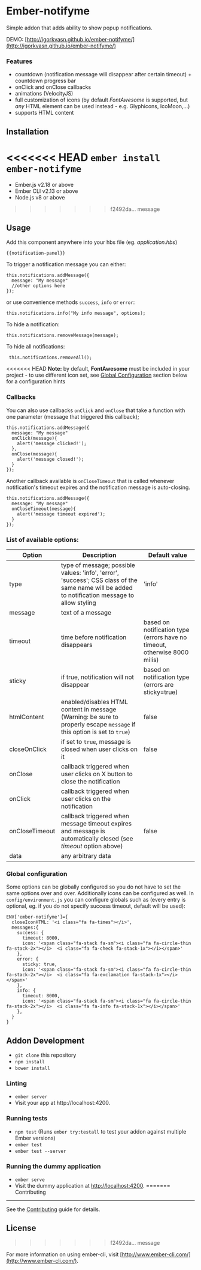 # Ember-notifyme

Simple addon that adds ability to show popup notifications.

DEMO: [http://igorkvasn.github.io/ember-notifyme/](http://igorkvasn.github.io/ember-notifyme/)

### Features
- countdown (notification message will disappear after certain timeout) + countdown progress bar
- onClick and onClose callbacks
- animations (VelocityJS)
- full customization of icons (by default *FontAwesome* is supported, but *any* HTML element can be used instead - e.g. Glyphicons, IcoMoon,...)
- supports HTML content

Installation
------------------------------------------------------------------------------

<<<<<<< HEAD
 `ember install ember-notifyme`
=======
* Ember.js v2.18 or above
* Ember CLI v2.13 or above
* Node.js v8 or above
>>>>>>> f2492da... message

## Usage

Add this component anywhere into your hbs file (eg. _application.hbs_)
```
{{notification-panel}}
```

To trigger a notification message you can either:
```
this.notifications.addMessage({
  message: "My message"
  //other options here
});
```

or use convenience methods `success`, `info` or `error`:
```
this.notifications.info("My info message", options);
```

To hide a notification:
```
this.notifications.removeMessage(message);
```


To hide all notifications:
```
 this.notifications.removeAll();
```

<<<<<<< HEAD
**Note:** by default, **FontAwesome** must be included in your project - to use different icon set, see [Global Configuration](https://github.com/IgorKvasn/ember-notifyme/blob/master/README.md#global-configuration) section below for a configuration hints

### Callbacks
You can also use callbacks `onClick` and `onClose` that take a function with one parameter (message that triggered this callback);

```
this.notifications.addMessage({
  message: "My message"
  onClick(message){
    alert('message clicked!');
  },
  onClose(message){
    alert('message closed!');
  }
});
```

Another callback available is `onCloseTimeout` that is called whenever notification's timeout expires and the notification message is auto-closing.
```
this.notifications.addMessage({
  message: "My message"
  onCloseTimeout(message){
    alert('message timeout expired');
  }
});
```

### List of available options:

| Option        | Description           | Default value  |
| ------------- |-------------| -----|
| type      | type of message; possible values: 'info', 'error', 'success'; CSS class of the same name will be added to notification message to allow styling | 'info' |
| message      | text of a message      |    |
| timeout | time before notification disappears      |    based on notification type (errors have no timeout, otherwise 8000 milis) |
| sticky | if true, notification will not disappear      |    based on notification type (errors are sticky=true) |
| htmlContent | enabled/disables HTML content in message (Warning: be sure to properly escape `message` if this option is set to `true`)    |   false |
| closeOnClick | if set to `true`, message is closed when user clicks on it    |   false |
| onClose | callback triggered when user clicks on X button to close the notification    |    |
| onClick | callback triggered when user clicks on the notification    |    |
| onCloseTimeout | callback triggered when message timeout expires and message is automatically closed (see _timeout_ option above)    |false    |
|data | any arbitrary data |

### Global configuration

Some options can be globally configured so you do not have to set the same options over and over. Additionally icons can be configured as well.
In `config/environment.js` you can configure globals such as (every entry is optional, eg. if you do not specify success timeout, default will be used):
```
ENV['ember-notifyme']={
  closeIconHTML: '<i class="fa fa-times"></i>',
  messages:{
    success: {
      timeout: 8000,
      icon: '<span class="fa-stack fa-sm"><i class="fa fa-circle-thin fa-stack-2x"></i>  <i class="fa fa-check fa-stack-1x"></i></span>'
    },
    error: {
      sticky: true,
      icon: '<span class="fa-stack fa-sm"><i class="fa fa-circle-thin fa-stack-2x"></i>  <i class="fa fa-exclamation fa-stack-1x"></i></span>'
    },
    info: {
      timeout: 8000,
      icon: '<span class="fa-stack fa-sm"><i class="fa fa-circle-thin fa-stack-2x"></i>  <i class="fa fa-info fa-stack-1x"></i></span>'
    },
  }
}
```

## Addon Development

* `git clone` this repository
* `npm install`
* `bower install`

### Linting

* `ember server`
* Visit your app at http://localhost:4200.

### Running tests

* `npm test` (Runs `ember try:testall` to test your addon against multiple Ember versions)
* `ember test`
* `ember test --server`

### Running the dummy application

* `ember serve`
* Visit the dummy application at [http://localhost:4200](http://localhost:4200).
=======
Contributing
------------------------------------------------------------------------------

See the [Contributing](CONTRIBUTING.md) guide for details.


License
------------------------------------------------------------------------------
>>>>>>> f2492da... message

For more information on using ember-cli, visit [http://www.ember-cli.com/](http://www.ember-cli.com/).
